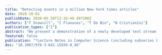 ```yaml
---
title: "Detecting events in a million New York times articles"
date: 2010-10-01
publishDate: 2020-05-30T12:16:49.497200Z
authors: ["T Snowsill", "I Flaounas", "T De Bie", "N Cristianini"]
publication_types: ["2"]
abstract: "We present a demonstration of a newly developed text stream event detection method on over a million articles from the New York Times corpus. The event detection is designed to operate in a predominantly on-line fashion, reporting new events within a specified timeframe. The event detection is achieved by detecting significant changes in the statistical properties of the text where those properties are efficiently stored and updated in a suffix tree. This particular demonstration shows how our method is effective at discovering both short-and long-term events (which are often denoted topics), and how it automatically copes with topic drift on a corpus of 1 035 263 articles."
featured: false
publication: "*Lecture Notes in Computer Science (including subseries Lecture Notes in Artificial Intelligence and Lecture Notes in Bioinformatics)*"
doi: "10.1007/978-3-642-15939-8_46"
---
```


